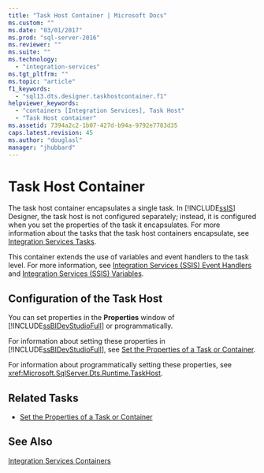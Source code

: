 ```yaml
---
title: "Task Host Container | Microsoft Docs"
ms.custom: ""
ms.date: "03/01/2017"
ms.prod: "sql-server-2016"
ms.reviewer: ""
ms.suite: ""
ms.technology: 
  - "integration-services"
ms.tgt_pltfrm: ""
ms.topic: "article"
f1_keywords: 
  - "sql13.dts.designer.taskhostcontainer.f1"
helpviewer_keywords: 
  - "containers [Integration Services], Task Host"
  - "Task Host container"
ms.assetid: 7394a2c2-1b07-427d-b94a-9792e7783d35
caps.latest.revision: 45
ms.author: "douglasl"
manager: "jhubbard"
---
```

# Task Host Container
  The task host container encapsulates a single task. In [!INCLUDE[ssIS](../../analysis-services/instances/includes/ssis-md.md)] Designer, the task host is not configured separately; instead, it is configured when you set the properties of the task it encapsulates. For more information about the tasks that the task host containers encapsulate, see [Integration Services Tasks](../../integration-services/control-flow/integration-services-tasks.md).  
  
 This container extends the use of variables and event handlers to the task level. For more information, see [Integration Services &#40;SSIS&#41; Event Handlers](../../integration-services/integration-services-ssis-event-handlers.md) and [Integration Services &#40;SSIS&#41; Variables](../../integration-services/integration-services-ssis-variables.md).  
  
## Configuration of the Task Host  
 You can set properties in the **Properties** window of [!INCLUDE[ssBIDevStudioFull](../../analysis-services/includes/ssbidevstudiofull-md.md)] or programmatically.  
  
 For information about setting these properties in [!INCLUDE[ssBIDevStudioFull](../../analysis-services/includes/ssbidevstudiofull-md.md)], see [Set the Properties of a Task or Container](http://msdn.microsoft.com/en-US/library/ms139733(SQL.130).aspx).  
  
 For information about programmatically setting these properties, see <xref:Microsoft.SqlServer.Dts.Runtime.TaskHost>.  
  
## Related Tasks  
  
-   [Set the Properties of a Task or Container](http://msdn.microsoft.com/en-US/library/ms139733(SQL.130).aspx)  
  
## See Also  
 [Integration Services Containers](../../integration-services/control-flow/integration-services-containers.md)  
  
  